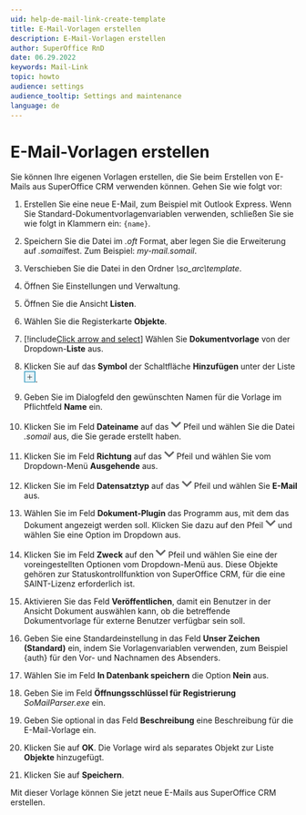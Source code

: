 ```yaml
---
uid: help-de-mail-link-create-template
title: E-Mail-Vorlagen erstellen
description: E-Mail-Vorlagen erstellen
author: SuperOffice RnD
date: 06.29.2022
keywords: Mail-Link
topic: howto
audience: settings
audience_tooltip: Settings and maintenance
language: de
---
```


# E-Mail-Vorlagen erstellen

Sie können Ihre eigenen Vorlagen erstellen, die Sie beim Erstellen von E-Mails aus SuperOffice CRM verwenden können. Gehen Sie wie folgt vor:

1. Erstellen Sie eine neue E-Mail, zum Beispiel mit Outlook Express. Wenn Sie Standard-Dokumentvorlagenvariablen verwenden, schließen Sie sie wie folgt in Klammern ein: `{name}`.

2. Speichern Sie die Datei im *.oft* Format, aber legen Sie die Erweiterung auf *.somail*fest. Zum Beispiel: *my-mail.somail*.

3. Verschieben Sie die Datei in den Ordner *\\so_arc\\template*.

4. Öffnen Sie Einstellungen und Verwaltung.

5. Öffnen Sie die Ansicht **Listen**.

6. Wählen Sie die Registerkarte **Objekte**.

7. [!include[Click arrow and select](includes/expand-list.md)] Wählen Sie **Dokumentvorlage** von der Dropdown-**Liste** aus.

8. Klicken Sie auf das **Symbol** der Schaltfläche **Hinzufügen** unter der Liste ![Objekte][img2].

9. Geben Sie im Dialogfeld den gewünschten Namen für die Vorlage im Pflichtfeld **Name** ein.

10. Klicken Sie im Feld **Dateiname** auf das ![Symbol][img1] Pfeil und wählen Sie die Datei *.somail* aus, die Sie gerade erstellt haben.

11. Klicken Sie im Feld **Richtung** auf das ![Symbol][img1] Pfeil und wählen Sie vom Dropdown-Menü **Ausgehende** aus.

12. Klicken Sie im Feld **Datensatztyp** auf das ![Symbol][img1] Pfeil und wählen Sie **E-Mail** aus.

13. Wählen Sie im Feld **Dokument-Plugin** das Programm aus, mit dem das Dokument angezeigt werden soll. Klicken Sie dazu auf den Pfeil ![Symbol][img1] und wählen Sie eine Option im Dropdown aus.

14. Klicken Sie im Feld **Zweck** auf den ![Symbol][img1] Pfeil und wählen Sie eine der voreingestellten Optionen vom Dropdown-Menü aus. Diese Objekte gehören zur Statuskontrollfunktion von SuperOffice CRM, für die eine SAINT-Lizenz erforderlich ist.

15. Aktivieren Sie das Feld **Veröffentlichen**, damit ein Benutzer in der Ansicht Dokument auswählen kann, ob die betreffende Dokumentvorlage für externe Benutzer verfügbar sein soll.

16. Geben Sie eine Standardeinstellung in das Feld **Unser Zeichen (Standard)** ein, indem Sie Vorlagenvariablen verwenden, zum Beispiel {auth} für den Vor- und Nachnamen des Absenders.

17. Wählen Sie im Feld **In Datenbank speichern** die Option **Nein** aus.

18. Geben Sie im Feld **Öffnungsschlüssel für Registrierung** *SoMailParser.exe* ein.

19. Geben Sie optional in das Feld **Beschreibung** eine Beschreibung für die E-Mail-Vorlage ein.

20. Klicken Sie auf **OK**. Die Vorlage wird als separates Objekt zur Liste **Objekte** hinzugefügt.

21. Klicken Sie auf **Speichern**.

Mit dieser Vorlage können Sie jetzt neue E-Mails aus SuperOffice CRM erstellen.

<!-- Referenced images -->
[img1]: ../../../../../common/icons/dropdown-arrow.png
[img2]: ../../../../media/icons/btn-add.png

